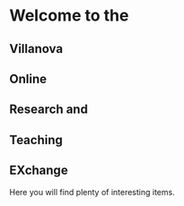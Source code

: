 # Welcome to the 
## Villanova 
## Online 
## Research and 
## Teaching
## EXchange

Here you will find plenty of interesting items.
